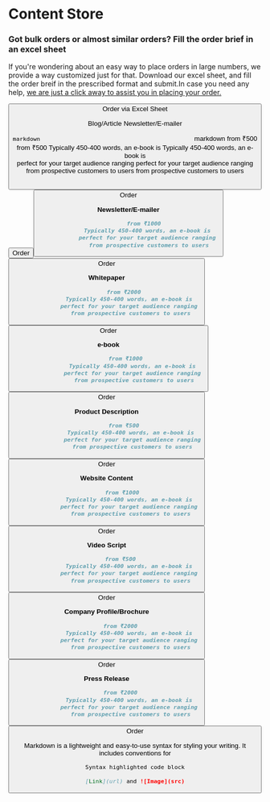 #    Content Store

###    Got bulk orders or almost similar orders? Fill the order brief in an excel sheet

If you're  wondering about an easy way to place orders in large numbers, we provide a way customized just for that.
Download our excel sheet, and fill the order breif in the prescribed format and submit.In case you need any help, [we are just a click away to assist you in placing your order.](url) 

<button type ="button"> Order via Excel Sheet  
   
  
  Blog/Article                                            Newsletter/E-mailer

 ```markdown                                             ```markdown
            from ₹500                                                 from ₹500 
            Typically 450-400 words, an e-book is                     Typically 450-400 words, an e-book is     
            perfect for your target audience ranging                  perfect for your target audience ranging  
            from prospective customers to users                       from prospective customers to users      
  ```                                                      ```      
<button type ="button"> Order                               <button type ="button"> Order                      

             
  

**Newsletter/E-mailer**
```markdown  
         from ₹1000
            Typically 450-400 words, an e-book is 
            perfect for your target audience ranging 
            from prospective customers to users
```
<button type ="button"> Order
  
**Whitepaper**
```markdown
          from ₹2000
              Typically 450-400 words, an e-book is 
              perfect for your target audience ranging 
              from prospective customers to users
```
<button type ="button"> Order 

  
 
**e-book**
```markdown
          from ₹1000
               Typically 450-400 words, an e-book is 
               perfect for your target audience ranging 
               from prospective customers to users
```
<button type ="button"> Order

**Product Description**
```markdown
          from ₹500
               Typically 450-400 words, an e-book is 
               perfect for your target audience ranging
               from prospective customers to users

```
<button type ="button"> Order
  
**Website Content**
```markdown
         from ₹1000
              Typically 450-400 words, an e-book is 
              perfect for your target audience ranging 
              from prospective customers to users
```
<button type ="button"> Order
 
**Video Script**
  
```markdown
        from ₹500
              Typically 450-400 words, an e-book is 
              perfect for your target audience ranging 
              from prospective customers to users
```
<button type ="button"> Order
  
**Company Profile/Brochure**
```markdown
        from ₹2000
              Typically 450-400 words, an e-book is 
              perfect for your target audience ranging 
              from prospective customers to users
 ```
<button type ="button"> Order

**Press Release**
     
```markdown
        from ₹2000
              Typically 450-400 words, an e-book is 
              perfect for your target audience ranging 
              from prospective customers to users
```    
<button type ="button"> Order  
   
   
   
   
    
Markdown is a lightweight and easy-to-use syntax for styling your writing. It includes conventions for

```markdown
Syntax highlighted code block

[Link](url) and ![Image](src)
```

